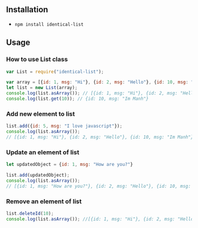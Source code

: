 ## Installation
* `npm install identical-list`

## Usage
### How to use List class
```javascript
var List = require("identical-list");

var array = [{id: 1, msg: "Hi"}, {id: 2, msg: "Hello"}, {id: 10, msg: "Im Manh"}];
let list = new List(array);
console.log(list.asArray()); // [{id: 1, msg: "Hi"}, {id: 2, msg: "Hello"}]
console.log(list.get(10)); // {id: 10, msg: "Im Manh"}
```
### Add new element to list
```javascript
list.add({id: 5, msg: "I love javascript"});
console.log(list.asArray());
// [{id: 1, msg: "Hi"}, {id: 2, msg: "Hello"}, {id: 10, msg: "Im Manh"}, {id: 5, msg: "I love javascript"}]
```

### Update an element of list
```javascript
let updatedObject = {id: 1, msg: "How are you?"}

list.add(updatedObject);
console.log(list.asArray());
// [{id: 1, msg: "How are you?"}, {id: 2, msg: "Hello"}, {id: 10, msg: "Im Manh"}, {id: 5, msg: "I love javascript"}]
```

### Remove an element of list
```javascript
list.deleteId(10);
console.log(list.asArray()); //[{id: 1, msg: "Hi"}, {id: 2, msg: "Hello"}]
```

